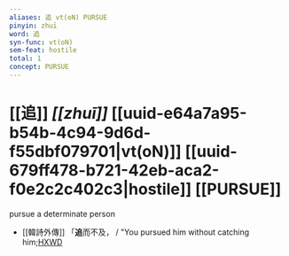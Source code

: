 ```yaml
---
aliases: 追 vt(oN) PURSUE
pinyin: zhuī
word: 追
syn-func: vt(oN)
sem-feat: hostile
total: 1
concept: PURSUE 
---
```

# [[追]] *[[zhuī]]*  [[uuid-e64a7a95-b54b-4c94-9d6d-f55dbf079701|vt(oN)]] [[uuid-679ff478-b721-42eb-aca2-f0e2c2c402c3|hostile]] [[PURSUE]]
pursue a determinate person
 - [[韓詩外傳]] 「**追**而不及， / "You pursued him without catching him;[HXWD](https://hxwd.org/textview.html?location=KR1c0066_tls_002-14a.22)